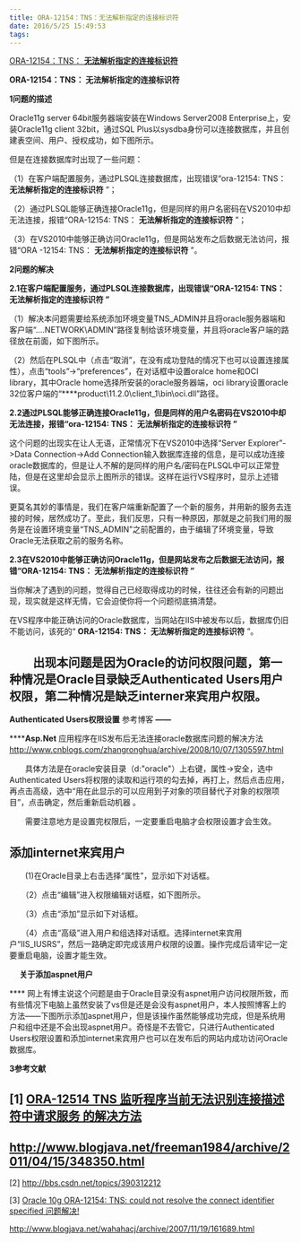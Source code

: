 ```yaml
---
title: ORA-12154：TNS：无法解析指定的连接标识符
date: 2016/5/25 15:49:53
tags:
---
```



  


[ORA-12154：TNS： **无法解析指定的连接标识符**](http://www.cnblogs.com/gis-dolphin/p/ORA-12154-TNS-%e6%97%a0%e6%b3%95%e8%a7%a3%e6%9e%90%e6%8c%87%e5%ae%9a%e7%9a%84%e8%bf%9e%e6%8e%a5%e6%a0%87%e8%af%86%e7%ac%a6.html)

 **ORA-12154：TNS： **无法解析指定的连接标识符****

 

 **1问题的描述**

Oracle11g server 64bit服务器端安装在Windows Server2008 Enterprise上，安装Oracle11g client 32bit，通过SQL Plus以sysdba身份可以连接数据库，并且创建表空间、用户、授权成功，如下图所示。

 

但是在连接数据库时出现了一些问题：

（1）在客户端配置服务，通过PLSQL连接数据库，出现错误“ora-12154: TNS： **无法解析指定的连接标识符** ”；

（2）通过PLSQL能够正确连接Oracle11g，但是同样的用户名密码在VS2010中却无法连接，报错“ORA-12154: TNS： **无法解析指定的连接标识符** ”；

（3）在VS2010中能够正确访问Oracle11g，但是网站发布之后数据无法访问，报错“ORA -12154: TNS： **无法解析指定的连接标识符** ”。

 **2问题的解决**

 **2.1在客户端配置服务，通过PLSQL连接数据库，出现错误“ORA-12154: TNS： **无法解析指定的连接标识符** ”**

 

（1）解决本问题需要给系统添加环境变量TNS_ADMIN并且将oracle服务器端和客户端“….NETWORK\ADMIN”路径复制给该环境变量，并且将oracle客户端的路径放在前面，如下图所示。

 

（2）然后在PLSQL中（点击“取消”，在没有成功登陆的情况下也可以设置连接属性），点击“tools”->“preferences”，在对话框中设置oralce home和OCI library，其中Oracle home选择所安装的oracle服务器端，oci library设置oracle 32位客户端的“****product\11.2.0\client_1\bin\oci.dll”路径。

 

 **2.2通过PLSQL能够正确连接Oracle11g，但是同样的用户名密码在VS2010中却无法连接，报错“ora-12154: TNS： **无法解析指定的连接标识符** ”**

 

这个问题的出现实在让人无语，正常情况下在VS2010中选择“Server Explorer”->Data Connection->Add Connection输入数据库连接的信息，是可以成功连接oracle数据库的，但是让人不解的是同样的用户名/密码在PLSQL中可以正常登陆，但是在这里却会显示上图所示的错误。这样在运行VS程序时，显示上述错误。

 

更莫名其妙的事情是，我们在客户端重新配置了一个新的服务，并用新的服务去连接的时候，居然成功了。至此，我们反思，只有一种原因，那就是之前我们用的服务是在设置环境变量“TNS_ADMIN”之前配置的，由于编辑了环境变量，导致Oracle无法获取之前的服务名称。

 **2.3在VS2010中能够正确访问Oracle11g，但是网站发布之后数据无法访问，报错“ORA-12154: TNS： **无法解析指定的连接标识符** ”**

当你解决了遇到的问题，觉得自己已经取得成功的时候，往往还会有新的问题出现，现实就是这样无情，它会迫使你将一个问题彻底搞清楚。

在VS程序中能正确访问的Oracle数据库，当网站在IIS中被发布以后，数据库仍旧不能访问，该死的“ **ORA-12154: TNS： **无法解析指定的连接标识符**** ”。

 

##  

## 　　出现本问题是因为Oracle的访问权限问题，第一种情况是Oracle目录缺乏Authenticated Users用户权限，第二种情况是缺乏interner来宾用户权限。  


 **Authenticated Users权限设置** 参考博客 **——**

 ******Asp.Net**  应用程序在IIS发布后无法连接oracle数据库问题的解决方法<http://www.cnblogs.com/zhangronghua/archive/2008/10/07/1305597.html>　　

　　具体方法是在oracle安装目录（d:"oracle"）上右键，属性->安全，选中Authenticated Users将权限的读取和运行项的勾去掉，再打上，然后点击应用，再点击高级，选中“用在此显示的可以应用到子对象的项目替代子对象的权限项目”，点击确定，然后重新启动机器 。

　　需要注意地方是设置完权限后，一定要重启电脑才会权限设置才会生效。

 

## 添加internet来宾用户

　　(1)在Oracle目录上右击选择“属性”，显示如下对话框。

 

　　（2）点击“编辑”进入权限编辑对话框，如下图所示。

　　（3）点击“添加”显示如下对话框。

　　（4）点击“高级”进入用户和组选择对话框。选择internet来宾用户“IIS_IUSRS”，然后一路确定即完成该用户权限的设置。操作完成后请牢记一定要重启电脑，设置才能生效。

　 **关于添加aspnet用户**

 **** 网上有博主说这个问题是由于Oracle目录没有aspnet用户访问权限所致，而有些情况下电脑上虽然安装了vs但是还是会没有aspnet用户，本人按照博客上的方法——下图所示添加aspnet用户，但是该操作虽然能够成功完成，但是系统用户和组中还是不会出现aspnet用户。奇怪是不去管它，只进行Authenticated Users权限设置和添加internet来宾用户也可以在发布后的网站内成功访问Oracle数据库。

 **3参考文献**

##  [1] [ORA-12514 TNS 监听程序当前无法识别连接描述符中请求服务 的解决方法](http://www.blogjava.net/freeman1984/archive/2011/04/15/348350.html)

##  <http://www.blogjava.net/freeman1984/archive/2011/04/15/348350.html>

[2] <http://bbs.csdn.net/topics/390312212>

[3] [Oracle 10g ORA-12154: TNS: could not resolve the connect identifier specified 问题解决!](http://www.blogjava.net/wahahacj/archive/2007/11/19/161689.html)

<http://www.blogjava.net/wahahacj/archive/2007/11/19/161689.html>
